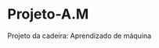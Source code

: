 # Projeto-A.M
Projeto da cadeira: Aprendizado de máquina                                                                                                            
